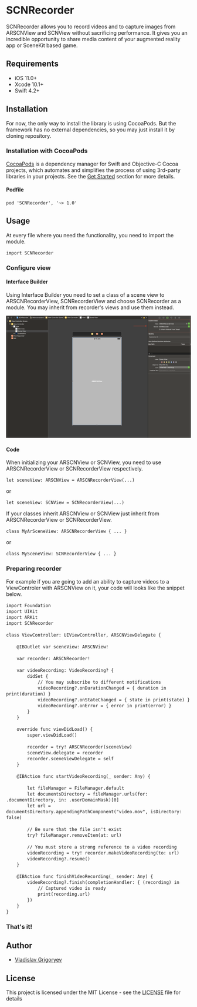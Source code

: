 # SCNRecorder

SCNRecorder allows you to record videos and to capture images from ARSCNView and SCNView without sacrificing performance. It gives you an incredible opportunity to share media content of your augmented reality app or SceneKit based game.

## Requirements

- iOS 11.0+
- Xcode 10.1+
- Swift 4.2+

## Installation

For now, the only way to install the library is using CocoaPods.
But the framework has no external dependencies, so you may just install it by cloning repository.

### Installation with CocoaPods

[CocoaPods](http://cocoapods.org/)  is a dependency manager for Swift and Objective-C Cocoa projects, which automates and simplifies the process of using 3rd-party libraries in your projects. See the [Get Started](https://cocoapods.org/#get_started) section for more details.

#### Podfile
```
pod 'SCNRecorder', '~> 1.0'
```

## Usage

At every file where you need the functionality, you need to import the module.

```
import SCNRecorder

```

### Configure view

#### Interface Builder

Using Interface Builder you need to set a class of a scene view to ARSCNRecorderView, SCNRecorderView and choose SCNRecorder as a module. You may inherit from recorder's views and use them instead.

![SCNRecorder IB integration](/images/InterfaceBuilder.png?raw=true )

#### Code

When initializing your ARSCNView or SCNView, you need to use ARSCNRecorderView or SCNRecorderView respectively.

```
let sceneView: ARSCNView = ARSCNRecorderView(...)
```
or 

```
let sceneView: SCNView = SCNRecorderView(...)
```

If your classes inherit ARSCNView or SCNView just inherit from ARSCNRecorderView or SCNRecorderView.

```
class MyArSceneView: ARSCNRecorderView { ... }
```
or

```
class MySceneView: SCNRecorderView { ... }
```

### Preparing recorder

For example if you are going to add an ability to capture videos to a ViewControler with ARSCNView on it, your code will looks like the snippet below.

```
import Foundation
import UIKit
import ARKit
import SCNRecorder

class ViewController: UIViewController, ARSCNViewDelegate {

    @IBOutlet var sceneView: ARSCNView!
    
    var recorder: ARSCNRecorder!
    
    var videoRecording: VideoRecording? {
        didSet {
            // You may subscribe to different notifications
            videoRecording?.onDurationChanged = { duration in print(duration) }
            videoRecording?.onStateChanged = { state in print(state) }
            videoRecording?.onError = { error in print(error) }
        }
    } 
    
    override func viewDidLoad() {
        super.viewDidLoad()
        
        recorder = try! ARSCNRecorder(sceneView)
        sceneView.delegate = recorder
        recorder.sceneViewDelegate = self
    }
    
    @IBAction func startVideoRecording(_ sender: Any) {

        let fileManager = FileManager.default
        let documentsDirectory = fileManager.urls(for: .documentDirectory, in: .userDomainMask)[0]
        let url = documentsDirectory.appendingPathComponent("video.mov", isDirectory: false)
        
        // Be sure that the file isn't exist
        try? fileManager.removeItem(at: url)

        // You must store a strong reference to a video recording
        videoRecording = try! recorder.makeVideoRecording(to: url)
        videoRecording?.resume()
    }
    
    @IBAction func finishVideoRecording(_ sender: Any) {
        videoRecording?.finish(completionHandler: { (recording) in
            // Captured video is ready
            print(recording.url)
        })
    }
}
```

### That's it!

## Author

- [Vladislav Grigoryev](https://github.com/v-grigoriev)

## License

This project is licensed under the MIT License - see the [LICENSE](LICENSE) file for details
